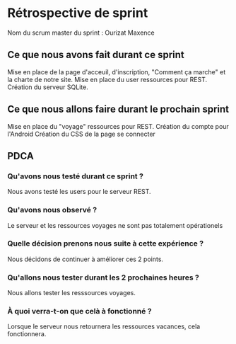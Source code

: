 # Rétrospective de sprint

Nom du scrum master du sprint : Ourizat Maxence

## Ce que nous avons fait durant ce sprint
Mise en place de la page d'acceuil, d'inscription, "Comment ça marche" et la charte de notre site.
Mise en place du user ressources pour REST.
Création du serveur SQLite.


## Ce que nous allons faire durant le prochain sprint
Mise en place du "voyage" ressources pour REST.
Création du compte pour l'Android
Création du CSS de la page se connecter 

## PDCA 
### Qu'avons nous testé durant ce sprint ? 
Nous avons testé les users pour le serveur REST.

### Qu'avons nous observé ? 
Le serveur et les ressources voyages ne sont pas totalement opérationels

### Quelle décision prenons nous suite à cette expérience ? 
Nous décidons de continuer à améliorer ces 2 points.

### Qu'allons nous tester durant les 2 prochaines heures ? 
Nous allons tester les resssources voyages.

### À quoi verra-t-on que celà à fonctionné ?
Lorsque le serveur nous retournera les ressources vacances, cela fonctionnera.
